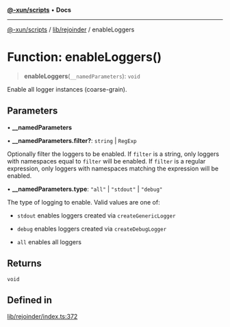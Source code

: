 [**@-xun/scripts**](../../../README.md) • **Docs**

***

[@-xun/scripts](../../../README.md) / [lib/rejoinder](../README.md) / enableLoggers

# Function: enableLoggers()

> **enableLoggers**(`__namedParameters`): `void`

Enable all logger instances (coarse-grain).

## Parameters

• **\_\_namedParameters**

• **\_\_namedParameters.filter?**: `string` \| `RegExp`

Optionally filter the loggers to be enabled. If `filter` is a string, only
loggers with namespaces equal to `filter` will be enabled. If `filter` is a
regular expression, only loggers with namespaces matching the expression
will be enabled.

• **\_\_namedParameters.type**: `"all"` \| `"stdout"` \| `"debug"`

The type of logging to enable. Valid values are one of:

- `stdout` enables loggers created via `createGenericLogger`

- `debug` enables loggers created via `createDebugLogger`

- `all` enables all loggers

## Returns

`void`

## Defined in

[lib/rejoinder/index.ts:372](https://github.com/Xunnamius/xscripts/blob/184c8e10da5407b40476129ff0f6e538d7df3af0/lib/rejoinder/index.ts#L372)
